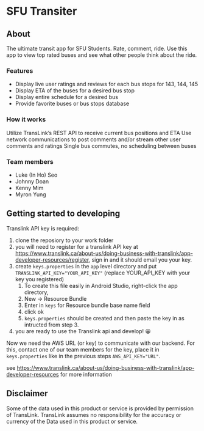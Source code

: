 # SFU Transiter

## About
The ultimate transit app for SFU Students.
Rate, comment, ride. Use this app to view top rated buses and see what other people think about the ride.

### Features
- Display live user ratings and reviews for each bus stops for 143, 144, 145
- Display ETA of the buses for a desired bus stop
- Display entire schedule for a desired bus
- Provide favorite buses or bus stops database

### How it works
Utilize TransLink’s REST API to receive current bus positions and ETA
Use network communications to post comments and/or stream other user comments and ratings
Single bus commutes, no scheduling between buses

### Team members
- Luke (In Ho) Seo
- Johnny Doan
- Kenny Mim
- Myron Yung

## Getting started to developing
Translink API key is required:
1. clone the reposiory to your work folder
2. you will need to register for a translink API key at https://www.translink.ca/about-us/doing-business-with-translink/app-developer-resources/register, sign in and it should email you your key.
3. create `keys.properties` in the `app` level directory and put `TRANSLINK_API_KEY="YOUR_API_KEY"` (replace YOUR_API_KEY with your key you registered)
    1. To create this file easily in Android Studio, right-click the app directory,
    2. New -> Resource Bundle
    3. Enter in `keys` for Resource bundle base name field
    4. click ok
    5. `keys.properties` should be created and then paste the key in as intructed from step 3.
4. you are ready to use the Translink api and develop! 😀

Now we need the AWS URL (or key) to communicate with our backend. For this, contact one of our team members for the key, place it in `keys.properties` like in the previous steps `AWS_API_KEY="URL"`.

see https://www.translink.ca/about-us/doing-business-with-translink/app-developer-resources for more information

## Disclaimer
Some of the data used in this product or service is provided by permission of TransLink. TransLink assumes no responsibility for the accuracy or currency of the Data used in this product or service.
